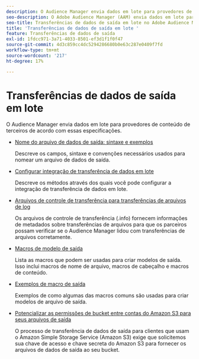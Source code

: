 ```yaml
---
description: O Audience Manager envia dados em lote para provedores de conteúdo de terceiros de acordo com essas especificações.
seo-description: O Adobe Audience Manager (AAM) envia dados em lote para provedores de conteúdo de terceiros de acordo com essas especificações.
seo-title: Transferências de dados de saída em lote no Adobe Audience Manager (AAM)
title: 'Transferências de dados de saída em lote '
feature: Transferências de dados de saída
exl-id: 1fdcc971-3a71-4033-8501-ef3d1f1f0f47
source-git-commit: 4d3c859cc4dc5294286680b0e63c287e0409f7fd
workflow-type: tm+mt
source-wordcount: '217'
ht-degree: 17%

---
```


# Transferências de dados de saída em lote 

O Audience Manager envia dados em lote para provedores de conteúdo de terceiros de acordo com essas especificações.

* [Nome do arquivo de dados de saída: sintaxe e exemplos](/help/using/integration/receiving-audience-data/batch-outbound-transfers/outbound-file-name-contents.md)

   Descreve os campos, sintaxe e convenções necessários usados para nomear um arquivo de dados de saída.

* [Configurar integração de transferência de dados em lote](batch-server-configuration.md)

   Descreve os métodos através dos quais você pode configurar a integração de transferência de dados em lote.

* [Arquivos de controle de transferência para transferências de arquivos de log](/help/using/integration/receiving-audience-data/batch-outbound-transfers/transfer-control-files.md)

   Os arquivos de controle de transferência (.info) fornecem informações de metadados sobre transferências de arquivos para que os parceiros possam verificar se o Audience Manager lidou com transferências de arquivos corretamente.

* [Macros de modelo de saída](/help/using/integration/receiving-audience-data/batch-outbound-transfers/outbound-template-macros.md)

   Lista as macros que podem ser usadas para criar modelos de saída. Isso inclui macros de nome de arquivo, macros de cabeçalho e macros de conteúdo.

* [Exemplos de macro de saída](/help/using/integration/receiving-audience-data/batch-outbound-transfers/outbound-macro-examples.md)

   Exemplos de como algumas das macros comuns são usadas para criar modelos de arquivo de saída.

* [Potencializar as permissões de bucket entre contas do Amazon S3 para seus arquivos de saída](/help/using/integration/receiving-audience-data/batch-outbound-transfers/authorize-s3-cross-bucket.md)

   O processo de transferência de dados de saída para clientes que usam o Amazon Simple Storage Service (Amazon S3) exige que solicitemos sua chave de acesso e chave secreta do Amazon S3 para fornecer os arquivos de dados de saída ao seu bucket.
